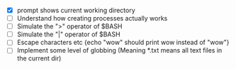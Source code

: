 - [x] prompt shows current working directory
- [ ] Understand how creating processes actually works
- [ ] Simulate the ">" operator of $BASH
- [ ] Simulate the "|" operator of $BASH
- [ ] Escape characters etc {echo "wow" should print wow instead of "wow"}
- [ ] Implement some level of globbing (Meaning *.txt means all text files in the current dir)
